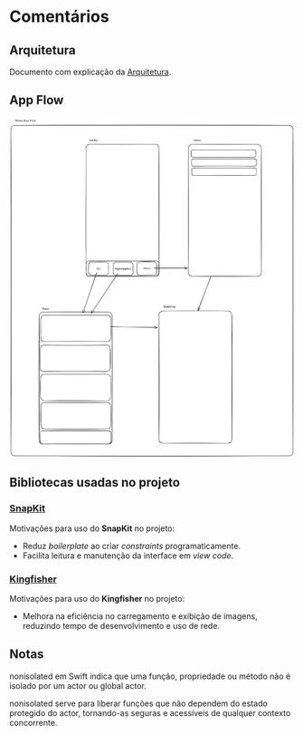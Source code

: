 # Comentários

## Arquitetura

Documento com explicação da [Arquitetura](/Docs/DOCUMENTATION.md).

## App Flow

![App Flow](AppFlow.png)

## Bibliotecas usadas no projeto

### [SnapKit](https://github.com/SnapKit/SnapKit)

Motivações para uso do **SnapKit** no projeto:

- Reduz *boilerplate* ao criar *constraints* programaticamente.
- Facilita leitura e manutenção da interface em *view code*.

### [Kingfisher](https://github.com/onevcat/Kingfisher)

Motivações para uso do **Kingfisher** no projeto:

- Melhora na eficiência no carregamento e exibição de imagens, reduzindo tempo de desenvolvimento e uso de rede.

## Notas

nonisolated em Swift indica que uma função, propriedade ou método não é isolado por um actor ou global actor.

nonisolated serve para liberar funções que não dependem do estado protegido do actor, tornando-as seguras e acessíveis de qualquer contexto concorrente.
